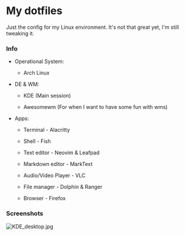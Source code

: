 # My dotfiles

Just the config for my Linux environment. It's not that great yet, I'm still tweaking it.



### Info

* Operational System:
  
  * Arch Linux

* DE & WM:
  
  * KDE (Main session)
  
  * Awesomewm (For when I want to have some fun with wms)

* Apps:
  
  * Terminal - Alacritty
  
  * Shell - Fish
  
  * Text editor - Neovim & Leafpad
  
  * Markdown editor - MarkText
  
  * Audio/Video Player - VLC
  
  * File manager - Dolphin & Ranger
  
  * Browser - Firefox
  
  

### Screenshots

![KDE_desktop.jpg](/home/gaah/.dotfiles/screenshots/KDE_desktop.jpg)

